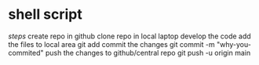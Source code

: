 # shell script
*steps*
create repo in github
clone repo in local laptop
develop the code
add the files to local area
git add <filename>
commit the changes
git commit -m "why-you-commited"
push the changes to github/central repo
git push -u origin main